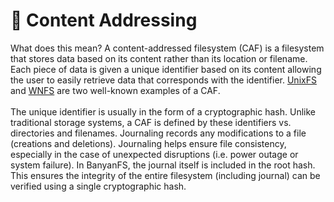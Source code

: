 # 🏡 Content Addressing

What does this mean? A content-addressed filesystem (CAF) is a filesystem that stores data based on its content rather than its location or filename. Each piece of data is given a unique identifier based on its content allowing the user to easily retrieve data that corresponds with the identifier. [UnixFS](https://docs.ipfs.tech/concepts/file-systems/#unix-file-system-unixfs) and [WNFS](https://github.com/wnfs-wg/rs-wnfs) are two well-known examples of a CAF.\
\
The unique identifier is usually in the form of a cryptographic hash. Unlike traditional storage systems, a CAF is defined by these identifiers vs. directories and filenames. Journaling records any modifications to a file (creations and deletions). Journaling helps ensure file consistency, especially in the case of unexpected disruptions (i.e. power outage or system failure). In BanyanFS, the journal itself is included in the root hash. This ensures the integrity of the entire filesystem (including journal) can be verified using a single cryptographic hash.

